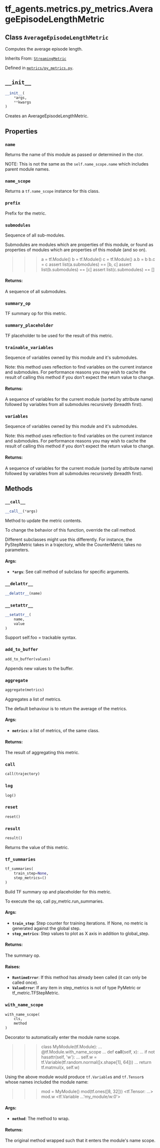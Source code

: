<div itemscope itemtype="http://developers.google.com/ReferenceObject">
<meta itemprop="name" content="tf_agents.metrics.py_metrics.AverageEpisodeLengthMetric" />
<meta itemprop="path" content="Stable" />
<meta itemprop="property" content="name"/>
<meta itemprop="property" content="name_scope"/>
<meta itemprop="property" content="prefix"/>
<meta itemprop="property" content="submodules"/>
<meta itemprop="property" content="summary_op"/>
<meta itemprop="property" content="summary_placeholder"/>
<meta itemprop="property" content="trainable_variables"/>
<meta itemprop="property" content="variables"/>
<meta itemprop="property" content="__call__"/>
<meta itemprop="property" content="__delattr__"/>
<meta itemprop="property" content="__init__"/>
<meta itemprop="property" content="__setattr__"/>
<meta itemprop="property" content="add_to_buffer"/>
<meta itemprop="property" content="aggregate"/>
<meta itemprop="property" content="call"/>
<meta itemprop="property" content="log"/>
<meta itemprop="property" content="reset"/>
<meta itemprop="property" content="result"/>
<meta itemprop="property" content="tf_summaries"/>
<meta itemprop="property" content="with_name_scope"/>
</div>

# tf_agents.metrics.py_metrics.AverageEpisodeLengthMetric

## Class `AverageEpisodeLengthMetric`

Computes the average episode length.

Inherits From: [`StreamingMetric`](../../../tf_agents/metrics/py_metrics/StreamingMetric.md)



Defined in [`metrics/py_metrics.py`](https://github.com/tensorflow/agents/tree/master/tf_agents/metrics/py_metrics.py).

<!-- Placeholder for "Used in" -->


<h2 id="__init__"><code>__init__</code></h2>

``` python
__init__(
    *args,
    **kwargs
)
```

Creates an AverageEpisodeLengthMetric.



## Properties

<h3 id="name"><code>name</code></h3>

Returns the name of this module as passed or determined in the ctor.

NOTE: This is not the same as the `self.name_scope.name` which includes
parent module names.

<h3 id="name_scope"><code>name_scope</code></h3>

Returns a `tf.name_scope` instance for this class.

<h3 id="prefix"><code>prefix</code></h3>

Prefix for the metric.

<h3 id="submodules"><code>submodules</code></h3>

Sequence of all sub-modules.

Submodules are modules which are properties of this module, or found as
properties of modules which are properties of this module (and so on).

>>> a = tf.Module()
>>> b = tf.Module()
>>> c = tf.Module()
>>> a.b = b
>>> b.c = c
>>> assert list(a.submodules) == [b, c]
>>> assert list(b.submodules) == [c]
>>> assert list(c.submodules) == []

#### Returns:

A sequence of all submodules.

<h3 id="summary_op"><code>summary_op</code></h3>

TF summary op for this metric.

<h3 id="summary_placeholder"><code>summary_placeholder</code></h3>

TF placeholder to be used for the result of this metric.

<h3 id="trainable_variables"><code>trainable_variables</code></h3>

Sequence of variables owned by this module and it's submodules.

Note: this method uses reflection to find variables on the current instance
and submodules. For performance reasons you may wish to cache the result
of calling this method if you don't expect the return value to change.

#### Returns:

A sequence of variables for the current module (sorted by attribute
name) followed by variables from all submodules recursively (breadth
first).

<h3 id="variables"><code>variables</code></h3>

Sequence of variables owned by this module and it's submodules.

Note: this method uses reflection to find variables on the current instance
and submodules. For performance reasons you may wish to cache the result
of calling this method if you don't expect the return value to change.

#### Returns:

A sequence of variables for the current module (sorted by attribute
name) followed by variables from all submodules recursively (breadth
first).



## Methods

<h3 id="__call__"><code>__call__</code></h3>

``` python
__call__(*args)
```

Method to update the metric contents.

To change the behavior of this function, override the call method.

Different subclasses might use this differently. For instance, the
PyStepMetric takes in a trajectory, while the CounterMetric takes no
parameters.

#### Args:

* <b>`*args`</b>: See call method of subclass for specific arguments.

<h3 id="__delattr__"><code>__delattr__</code></h3>

``` python
__delattr__(name)
```



<h3 id="__setattr__"><code>__setattr__</code></h3>

``` python
__setattr__(
    name,
    value
)
```

Support self.foo = trackable syntax.

<h3 id="add_to_buffer"><code>add_to_buffer</code></h3>

``` python
add_to_buffer(values)
```

Appends new values to the buffer.

<h3 id="aggregate"><code>aggregate</code></h3>

``` python
aggregate(metrics)
```

Aggregates a list of metrics.

The default behaviour is to return the average of the metrics.

#### Args:

* <b>`metrics`</b>: a list of metrics, of the same class.

#### Returns:

The result of aggregating this metric.

<h3 id="call"><code>call</code></h3>

``` python
call(trajectory)
```



<h3 id="log"><code>log</code></h3>

``` python
log()
```



<h3 id="reset"><code>reset</code></h3>

``` python
reset()
```



<h3 id="result"><code>result</code></h3>

``` python
result()
```

Returns the value of this metric.

<h3 id="tf_summaries"><code>tf_summaries</code></h3>

``` python
tf_summaries(
    train_step=None,
    step_metrics=()
)
```

Build TF summary op and placeholder for this metric.

To execute the op, call py_metric.run_summaries.

#### Args:

* <b>`train_step`</b>: Step counter for training iterations. If None, no metric is
    generated against the global step.
* <b>`step_metrics`</b>: Step values to plot as X axis in addition to global_step.


#### Returns:

The summary op.


#### Raises:

* <b>`RuntimeError`</b>: If this method has already been called (it can only be
    called once).
* <b>`ValueError`</b>: If any item in step_metrics is not of type PyMetric or
    tf_metric.TFStepMetric.

<h3 id="with_name_scope"><code>with_name_scope</code></h3>

``` python
with_name_scope(
    cls,
    method
)
```

Decorator to automatically enter the module name scope.

>>> class MyModule(tf.Module):
...   @tf.Module.with_name_scope
...   def __call__(self, x):
...     if not hasattr(self, 'w'):
...       self.w = tf.Variable(tf.random.normal([x.shape[1], 64]))
...     return tf.matmul(x, self.w)

Using the above module would produce `tf.Variable`s and `tf.Tensor`s whose
names included the module name:

>>> mod = MyModule()
>>> mod(tf.ones([8, 32]))
<tf.Tensor: ...>
>>> mod.w
<tf.Variable ...'my_module/w:0'>

#### Args:

* <b>`method`</b>: The method to wrap.


#### Returns:

The original method wrapped such that it enters the module's name scope.



